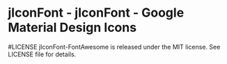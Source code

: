 # jIconFont - jIconFont - Google Material Design Icons

#LICENSE
jIconFont-FontAwesome is released under the MIT license. See LICENSE file for details.


